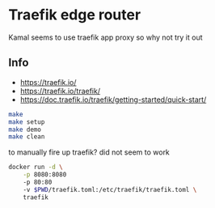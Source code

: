 # Traefik edge router

Kamal seems to use traefik app proxy so why not try it out

## Info

- https://traefik.io/
- https://traefik.io/traefik/
- https://doc.traefik.io/traefik/getting-started/quick-start/

```sh
make
make setup
make demo
make clean
```

to manually fire up traefik? did not seem to work

```sh
docker run -d \
    -p 8080:8080 
    -p 80:80 
    -v $PWD/traefik.toml:/etc/traefik/traefik.toml \
    traefik
```

